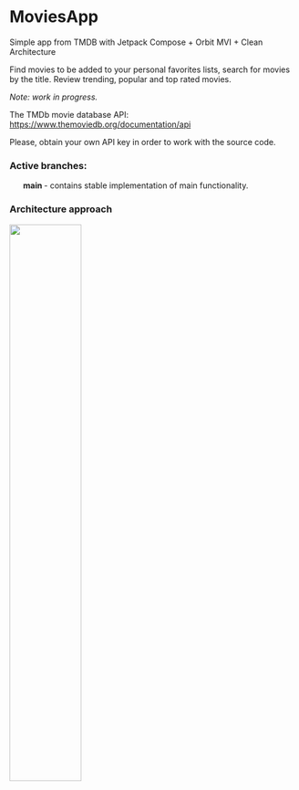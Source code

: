 # MoviesApp
Simple app from TMDB with Jetpack Compose + Orbit MVI + Clean Architecture

Find movies to be added to your personal favorites lists, search for movies by the title.
Review trending, popular and top rated movies.

<i>Note: work in progress.</i>

The TMDb movie database API: https://www.themoviedb.org/documentation/api

Please, obtain your own API key in order to work with the source code.

<h3> Active branches: </h3>

<ul><b> main </b> - contains stable implementation of main functionality.</ul>

<h3> Architecture approach </h3>

<img src="https://miro.medium.com/max/1400/1*ohFythvIKvgVUy_08dF4Ag.png" width="50%">
